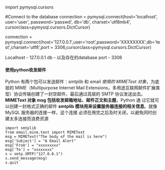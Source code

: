 import pymysql.cursors

#Connect to the database
connection = pymysql.connect(host='localhost',
                             user='user',
                             password='passwd',
                             db='db',
                             charset='utf8mb4',
                             cursorclass=pymysql.cursors.DictCursor)

connection = pymysql.connect(host='127.0.0.1',user='root',password='XXXXXXXX',db='test',charset='utf8',port = 3306,cursorclass=pymysql.cursors.DictCursor)

Localhost - 127.0.0.1
db - 以及存在的database
port - 3306

#### 使用python收发邮件
Python 有两个包可以发送邮件：smtplib 和 email
*使用的 MIMEText 对象*，为底层的 MIME（Multipurpose Internet Mail Extensions，多用途互联网邮件扩展类型）协议传输创建了一封空邮件，最后通过高层的 SMTP 协议发送出去。**MIMEText 对象 msg 包括收发邮箱地址、邮件正文和主题**，Python 通 过它就可以创建一封格式正确的邮件
**smtplib 模块用来设置服务器连接的相关信息**。就像 MySQL 服务器的连接一样，这个连接 必须在用完之后及时关闭，以避免同时创建太多连接而浪费资源
```
import smtplib
from email.mine.text import MIMEText
msg = MIMEText("The body of the mail is here")
msg['Subject'] = "A Email Alert"
msg['From'] = "xxxxxxxxx"
msg['To'] = "xxxxxxxx"
s = smtp.SMTP("127.0.0.1")
s.send_message(msg)
s.quit
```
